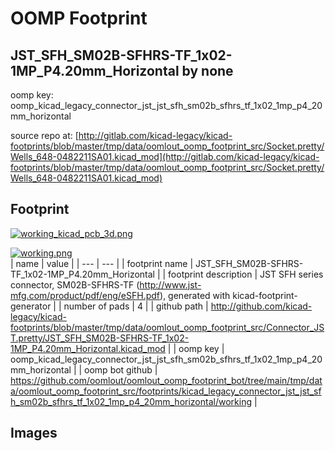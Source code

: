 # OOMP Footprint  
## JST_SFH_SM02B-SFHRS-TF_1x02-1MP_P4.20mm_Horizontal  by none  
  
oomp key: oomp_kicad_legacy_connector_jst_jst_sfh_sm02b_sfhrs_tf_1x02_1mp_p4_20mm_horizontal  
  
source repo at: [http://gitlab.com/kicad-legacy/kicad-footprints/blob/master/tmp/data/oomlout_oomp_footprint_src/Socket.pretty/Wells_648-0482211SA01.kicad_mod](http://gitlab.com/kicad-legacy/kicad-footprints/blob/master/tmp/data/oomlout_oomp_footprint_src/Socket.pretty/Wells_648-0482211SA01.kicad_mod)  
## Footprint  
  
[![working_kicad_pcb_3d.png](working_kicad_pcb_3d_600.png)](working_kicad_pcb_3d.png)  
  
[![working.png](working_600.png)](working.png)  
| name | value | 
| --- | --- | 
| footprint name | JST_SFH_SM02B-SFHRS-TF_1x02-1MP_P4.20mm_Horizontal | 
| footprint description | JST SFH series connector, SM02B-SFHRS-TF (http://www.jst-mfg.com/product/pdf/eng/eSFH.pdf), generated with kicad-footprint-generator | 
| number of pads | 4 | 
| github path | http://github.com/kicad-legacy/kicad-footprints/blob/master/tmp/data/oomlout_oomp_footprint_src/Connector_JST.pretty/JST_SFH_SM02B-SFHRS-TF_1x02-1MP_P4.20mm_Horizontal.kicad_mod | 
| oomp key | oomp_kicad_legacy_connector_jst_jst_sfh_sm02b_sfhrs_tf_1x02_1mp_p4_20mm_horizontal | 
| oomp bot github | https://github.com/oomlout/oomlout_oomp_footprint_bot/tree/main/tmp/data/oomlout_oomp_footprint_src/footprints/kicad_legacy_connector_jst_jst_sfh_sm02b_sfhrs_tf_1x02_1mp_p4_20mm_horizontal/working | 
## Images  
